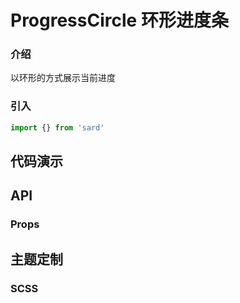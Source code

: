 # ProgressCircle 环形进度条

### 介绍

以环形的方式展示当前进度

### 引入

```js
import {} from 'sard'
```

## 代码演示

## API

### Props

## 主题定制

### SCSS

```scss

```
